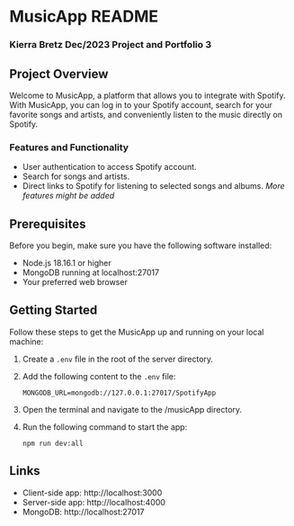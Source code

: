 # MusicApp README

### Kierra Bretz Dec/2023 Project and Portfolio 3

## Project Overview

Welcome to MusicApp, a platform that allows you to integrate with Spotify. With MusicApp, you can log in to your Spotify account, search for your favorite songs and artists, and conveniently listen to the music directly on Spotify.

### Features and Functionality

- User authentication to access Spotify account.
- Search for songs and artists.
- Direct links to Spotify for listening to selected songs and albums.
  _More features might be added_

## Prerequisites

Before you begin, make sure you have the following software installed:

- Node.js 18.16.1 or higher
- MongoDB running at localhost:27017
- Your preferred web browser

## Getting Started

Follow these steps to get the MusicApp up and running on your local machine:

1. Create a `.env` file in the root of the server directory.

2. Add the following content to the `.env` file:

   ```
   MONGODB_URL=mongodb://127.0.0.1:27017/SpotifyApp
   ```

3. Open the terminal and navigate to the /musicApp directory.

4. Run the following command to start the app:

   ```
   npm run dev:all
   ```

## Links

- Client-side app: http://localhost:3000
- Server-side app: http://localhost:4000
- MongoDB: http://localhost:27017
